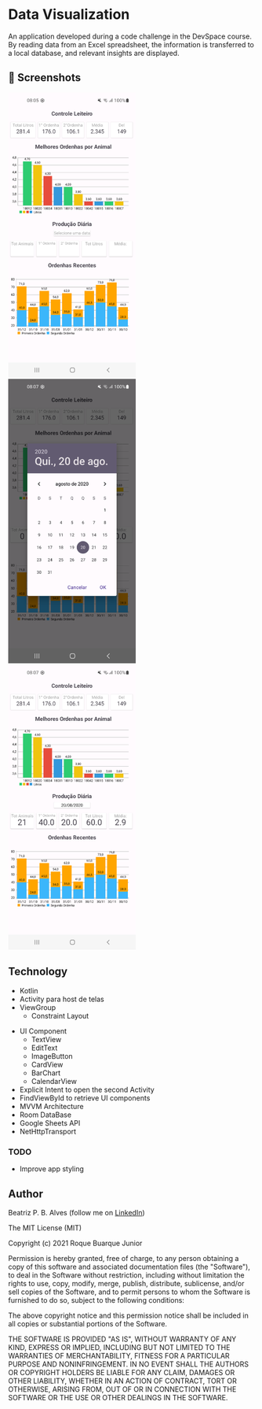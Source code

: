 # Data Visualization 
An application developed during a code challenge in the DevSpace course. By reading data from an Excel spreadsheet, the information is transferred to a local database, and relevant insights are displayed.



## :camera_flash: Screenshots
<!-- You can add more screenshots here if you like -->
<img src="result_2.png" width="260">&emsp;<img src="result_1.png" width="260">&emsp;<img src="result_3.png" width="260">

## Technology
* Kotlin
* Activity para host de telas
* ViewGroup
    * Constraint Layout
- UI Component
    - TextView
    - EditText
    - ImageButton
    - CardView
    - BarChart
    - CalendarView
- Explicit Intent to open the second Activity
- FindViewById to retrieve UI components
- MVVM Architecture
- Room DataBase
- Google Sheets API
- NetHttpTransport
  

### TODO
- Improve app styling

## Author
Beatriz P. B. Alves (follow me on [LinkedIn](https://www.linkedin.com/in/beatriz-alves-4871b3263/))

The MIT License (MIT)

Copyright (c) 2021 Roque Buarque Junior

Permission is hereby granted, free of charge, to any person obtaining a copy of
this software and associated documentation files (the "Software"), to deal in
the Software without restriction, including without limitation the rights to
use, copy, modify, merge, publish, distribute, sublicense, and/or sell copies of
the Software, and to permit persons to whom the Software is furnished to do so,
subject to the following conditions:

The above copyright notice and this permission notice shall be included in all
copies or substantial portions of the Software.

THE SOFTWARE IS PROVIDED "AS IS", WITHOUT WARRANTY OF ANY KIND, EXPRESS OR
IMPLIED, INCLUDING BUT NOT LIMITED TO THE WARRANTIES OF MERCHANTABILITY, FITNESS
FOR A PARTICULAR PURPOSE AND NONINFRINGEMENT. IN NO EVENT SHALL THE AUTHORS OR
COPYRIGHT HOLDERS BE LIABLE FOR ANY CLAIM, DAMAGES OR OTHER LIABILITY, WHETHER
IN AN ACTION OF CONTRACT, TORT OR OTHERWISE, ARISING FROM, OUT OF OR IN
CONNECTION WITH THE SOFTWARE OR THE USE OR OTHER DEALINGS IN THE SOFTWARE.
